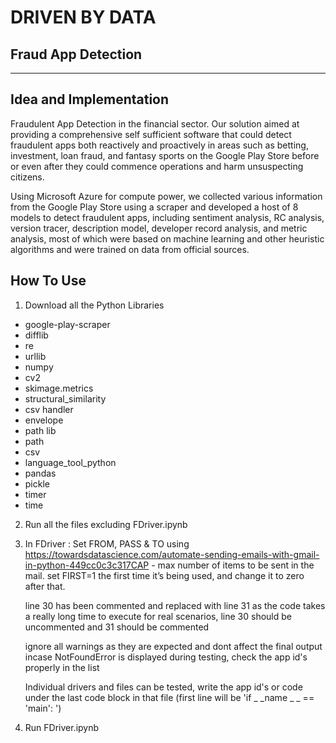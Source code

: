 # DRIVEN BY DATA
## Fraud App Detection 

___

## Idea and Implementation
Fraudulent App Detection in the financial sector. Our solution aimed at providing a comprehensive self sufficient software that could detect fraudulent apps both reactively and proactively in areas such as betting, investment, loan fraud, and fantasy sports on the Google Play Store before or even after they could commence operations and harm unsuspecting citizens.

Using Microsoft Azure for compute power, we collected various information from the Google Play Store using a scraper and developed a host of 8 models to detect fraudulent apps, including sentiment analysis, RC analysis, version tracer, description model, developer record analysis, and metric analysis, most of which were based on machine learning and other heuristic algorithms and were trained on data from official sources.


## How To Use
1. Download  all the Python Libraries

- google-play-scraper
- difflib
- re
- urllib
- numpy
- cv2
- skimage.metrics
- structural_similarity
- csv handler
- envelope
- path lib
- path
- csv
- language_tool_python
- pandas
- pickle
- timer
- time

2. Run all the files excluding FDriver.ipynb

3. In FDriver :
   Set FROM, PASS & TO using  https://towardsdatascience.com/automate-sending-emails-with-gmail-in-python-449cc0c3c317CAP - max number of items to be sent in the mail.
   set FIRST=1 the first time it’s being used, and change it to zero after that.

   line 30 has been commented and replaced with line 31 as the code takes a really long time to execute
   for real scenarios, line 30 should be uncommented and 31 should be commented

   ignore all warnings as they are expected and dont affect the final output
   incase NotFoundError is displayed during testing, check the app id's properly in the list

   Individual drivers and files can be tested, write the app id's or code under the last code block in that file 
   (first line will be 'if  _ _name _ _ == 'main': ')


4. Run FDriver.ipynb


